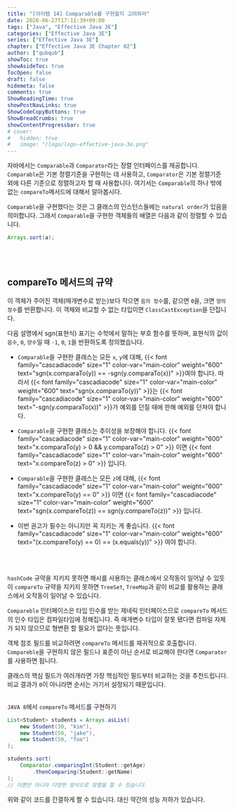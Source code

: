 ```yaml
---
title: "[아이템 14] Comparable를 구현할지 고려하라"
date: 2020-06-27T17:11:39+09:00
tags: ["Java", "Effective Java 3E"]
categories: ["Effective Java 3E"]
series: ["Effective Java 3E"]
chapter: ["Effective Java 3E Chapter 02"]
author: ["qubqub"]
showToc: true
showAsideToc: true
TocOpen: false
draft: false
hidemeta: false
comments: true
ShowReadingTime: true
showPostNavLinks: true
ShowCodeCopyButtons: true
ShowBreadCrumbs: true
showContentProgressbar: true
# cover:
#   hidden: true
#   image: "/logo/logo-effective-java-3e.png"
---
```

자바에서는 `Comparable`과 `Comparator`라는 정렬 인터페이스를 제공합니다. `Comparable`은 기본 정렬기준을 구현하는 데 사용하고, `Comparator`은 기본 정렬기준 외에 다른 기준으로 정렬하고자 할 때 사용합니다. 여기서는 `Comparable`의 하나 밖에 없는 `compareTo`메서드에 대해서 알아봅시다.

`Comparable`을 구현했다는 것은 그 클래스의 인스턴스들에는 `natural order`가 있음을 의미합니다. 그래서 `Comparable`을 구현한 객체들의 배열은 다음과 같이 정렬할 수 있습니다.

```java
Arrays.sort(a);
```
<br>
<br>

## compareTo 메서드의 규약
이 객체가 주어진 객체(매개변수로 받는)보다 작으면 `음의 정수`를, 같으면 `0`을, 크면 `양의 정수`를 반환합니다. 이 객체와 비교할 수 없는 타입이면 `ClassCastException`을 던집니다.

다음 설명에서 sgn(표현식) 표기는 수학에서 말하는 부호 함수를 뜻하며, 표현식의 값이 `음수`, `0`, `양수`일 때 `-1`, `0`, `1`을 반환하도록 정의했습니다.

- `Comparable`을 구현한 클래스는 모든 `x`, `y`에 대해,
{{< font family="cascadiacode" size="1" color-var="main-color" weight="600" text="sgn(x.comparaTo(y)) == -sgn(y.comparaTo(x))" >}}여야 합니다.
따라서 {{< font family="cascadiacode" size="1" color-var="main-color" weight="600" text="sgn(x.comparaTo(y))" >}}는 {{< font family="cascadiacode" size="1" color-var="main-color" weight="600" text="-sgn(y.comparaTo(x))" >}}가 예외를 던질 때에 한해 예외를 던져야 합니다.

- `Comparable`을 구현한 클래스는 추이성을 보장해야 합니다.
{{< font family="cascadiacode" size="1" color-var="main-color" weight="600" text="x.comparaTo(y) > 0 && y.comparaTo(z) > 0" >}} 이면 {{< font family="cascadiacode" size="1" color-var="main-color" weight="600" text="x.compareTo(z) > 0" >}} 입니다.

- `Comparable`을 구현한 클래스는 모든 `z`에 대해,
{{< font family="cascadiacode" size="1" color-var="main-color" weight="600" text="x.compareTo(y) == 0" >}} 이면 {{< font family="cascadiacode" size="1" color-var="main-color" weight="600" text="sgn(x.compareTo(z)) == sgn(y.compareTo(z))" >}} 입니다.

- 이번 권고가 필수는 아니지만 꼭 지키는 게 좋습니다.
{{< font family="cascadiacode" size="1" color-var="main-color" weight="600" text="(x.compareTo(y) == 0) == (x.equals(y))" >}} 여야 합니다.
<br>
<br>

`hashCode` 규약을 지키지 못하면 해시를 사용하는 클래스에서 오작동이 일어날 수 있듯이 `compareTo` 규약을 지키지 못하면 `TreeSet`, `TreeMap`과 같이 비교를 활용하는 클래스에서 오작동이 일어날 수 있습니다.

`Compareble` 인터페이스은 타입 인수를 받는 제네릭 인터페이스므로 `compareTo` 메서드의 인수 타입은 컴파일타임에 정해집니다. 즉 매개변수 타입이 잘못 됐다면 컴파일 자체가 되지 않으므로 형변환 할 필요가 없다는 뜻입니다.

객체 참조 필드를 비교하려면 `compareTo` 메서드를 재귀적으로 호출합니다. `Compareble`을 구현하지 않은 필드나 표준이 아닌 순서로 비교해야 한다면 `Comparator`를 사용하면 됩니다.

클래스의 핵심 필드가 여러개라면 가장 핵심적인 필드부터 비교하는 것을 추천드립니다. 비교 결과가 `0`이 아니라면 순서는 거기서 설정되기 때문입니다.
<br>
<br>

`JAVA 8`에서 `compareTo` 메서드를 구현하기

``` java
List<Student> students = Arrays.asList(
    new Student(30, "kim"),
    new Student(50, "jake"),
    new Student(50, "foo")
);

students.sort(
    Comparator.comparingInt(Student::getAge)
        .thenComparing(Student::getName)
);
// 이뿐만 아니라 다양한 방식으로 정렬을 할 수 있습니다.
```

위와 같이 코드를 간결하게 짤 수 있습니다. 대신 약간의 성능 저하가 있습니다.



